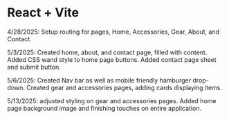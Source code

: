 # React + Vite
<!--Riley Strasser 5/13/2025-->
<p>4/28/2025:
Setup routing for pages, Home, Accessories, Gear, About, and Contact.
</p>
<p>5/3/2025:
Created home, about, and contact page, filled with content. Added CSS wand style to home page buttons. Added contact page sheet and submit button.
</p>
<p>5/6/2025:
Created Nav bar as well as mobile friendly hamburger drop-down. Created gear and accessories pages, adding cards displaying items.
</p>
<p>5/13/2025:
adjusted styling on gear and accessories pages. Added home page background image and finishing touches on entire application.
</p>